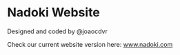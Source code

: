 # Nadoki Website

Designed and coded by @joaocdvr

Check our current website version here: www.nadoki.com
